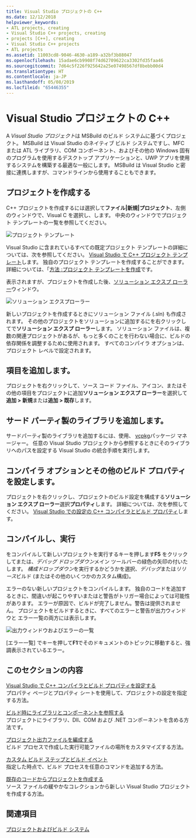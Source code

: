 ```yaml
---
title: Visual Studio プロジェクトの C++
ms.date: 12/12/2018
helpviewer_keywords:
- ATL projects, creating
- Visual Studio C++ projects, creating
- projects [C++], creating
- Visual Studio C++ projects
- ATL projects
ms.assetid: 11003cd8-9046-4630-a189-a32bf3b88047
ms.openlocfilehash: 15adae6cb9908f74d62709622ca3302fd35faa46
ms.sourcegitcommit: 7d64c5f226f925642a25e07498567df8bebb00d4
ms.translationtype: HT
ms.contentlocale: ja-JP
ms.lasthandoff: 05/08/2019
ms.locfileid: "65446355"
---
```

# <a name="visual-studio-projects---c"></a>Visual Studio プロジェクトの C++

A *Visual Studio プロジェクト*は MSBuild のビルド システムに基づくプロジェクト。 MSBuild は Visual Studio のネイティブ ビルド システムですし、MFC または ATL ライブラリ、COM コンポーネント、およびその他の Windows 固有のプログラムを使用するデスクトップ アプリケーションと、UWP アプリを使用するシステムを構築する最適な一般にします。 MSBuild は Visual Studio と密接に連携しますが、コマンドラインから使用することもできます。 

## <a name="create-a-project"></a>プロジェクトを作成する

C++ プロジェクトを作成するには選択して**ファイル&#124;新規&#124;プロジェクト**、左側のウィンドウで、Visual C を選択し、します。 中央のウィンドウでプロジェクト テンプレートの一覧を参照してください。 

   ![プロジェクト テンプレート](../overview/media/vs2017-new-project.png "Visual Studio 2017 の [新しいプロジェクト] ダイアログ")

Visual Studio に含まれているすべての既定プロジェクト テンプレートの詳細については、次を参照してください。 [Visual Studio で C++ プロジェクト テンプレート](reference/visual-cpp-project-types.md)します。 独自のプロジェクト テンプレートを作成することができます。 詳細については、「[方法 :プロジェクト テンプレートを作成](/visualstudio/ide/how-to-create-project-templates)です。

表示されますが、プロジェクトを作成した後、[ソリューション エクスプ ローラー](/visualstudio/ide/solutions-and-projects-in-visual-studio)ウィンドウ。

   ![ソリューション エクスプローラー](media/mathlibrary-solution-explorer-153.png)

新しいプロジェクトを作成するときにソリューション ファイル (.sln) も作成されます。 その他のプロジェクトをソリューションに追加するにを右クリックしてで**ソリューション エクスプ ローラー**します。 ソリューション ファイルは、複数の関連プロジェクトがあるが、もっと多くのことを行わない場合に、ビルドの依存関係を調整するために使用されます。 すべてのコンパイラ オプションは、プロジェクト レベルで設定されます。

## <a name="add-items"></a>項目を追加します。

プロジェクトを右クリックして、ソース コード ファイル、アイコン、またはその他の項目をプロジェクトに追加**ソリューション エクスプ ローラー**を選択して**追加 > 新規**または**追加 > 既存**します。

## <a name="add-third-party-libraries"></a>サード パーティ製のライブラリを追加します。

サードパーティ製のライブラリを追加するには、使用、 [vcpkg](vcpkg.md)パッケージ マネージャー。 任意の Visual Studio プロジェクトから参照するときにそのライブラリへのパスを設定する Visual Studio の統合手順を実行します。 

## <a name="set-compiler-options-and-other-build-properties"></a>コンパイラ オプションとその他のビルド プロパティを設定します。

プロジェクトを右クリックし、プロジェクトのビルド設定を構成する**ソリューション エクスプ ローラー**選択**プロパティ**します。 詳細については、次を参照してください。 [Visual Studio での設定の C++ コンパイラとビルド プロパティ](working-with-project-properties.md)します。

## <a name="compile-and-run"></a>コンパイルし、実行

をコンパイルして新しいプロジェクトを実行するキーを押します**F5**  をクリックしてまたは、*デバッグ ドロップダウン*メイン ツールバーの緑色の矢印の付いたします。 *構成ドロップダウン*を実行するかどうかを選択、*デバッグ*または*リリース*ビルド (またはその他のいくつかのカスタム構成)。

エラーのない新しいプロジェクトをコンパイルします。 独自のコードを追加するときに、間違いが起こりやすいまたはと警告がトリガー場合によっては可能性があります。 エラーが原因で、ビルドが完了しません。警告は提供されません。 プロジェクトをビルドするときに、すべてのエラーと警告が出力ウィンドウと エラー一覧の両方には表示します。 

   ![出力ウィンドウおよびエラーの一覧](../overview/media/vs2017-output-error-list.png)

[エラー一覧] でキーを押して**F1**でそのドキュメントのトピックに移動すると、強調表示されているエラー。

## <a name="in-this-section"></a>このセクションの内容

[Visual Studio で C++ コンパイラとビルド プロパティを設定する](working-with-project-properties.md)<br/>
プロパティ ページとプロパティ シートを使用して、プロジェクトの設定を指定する方法。

[ビルド時にライブラリとコンポーネントを参照する](adding-references-in-visual-cpp-projects.md)<br/>
プロジェクトにライブラリ、Dll、COM および .NET コンポーネントを含める方法です。
 
[プロジェクト出力ファイルを編成する](how-to-organize-project-output-files-for-builds.md)<br/>
ビルド プロセスで作成した実行可能ファイルの場所をカスタマイズする方法。

[カスタム ビルド ステップとビルド イベント](understanding-custom-build-steps-and-build-events.md)<br/>
指定した時点で、ビルド プロセスを任意のコマンドを追加する方法。

[既存のコードからプロジェクトを作成する](how-to-create-a-cpp-project-from-existing-code.md)<br/>
ソース ファイルの緩やかなコレクションから新しい Visual Studio プロジェクトを作成する方法。

## <a name="see-also"></a>関連項目

[プロジェクトおよびビルド システム](projects-and-build-systems-cpp.md)<br>
